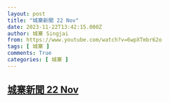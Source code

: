 ```yaml
---
layout: post
title: "城寨新聞 22 Nov"
date: 2023-11-22T13:42:15.000Z
author: 城寨 Singjai
from: https://www.youtube.com/watch?v=6wpXTmbr62o
tags: [ 城寨 ]
comments: True
categories: [ 城寨 ]
---
```

<!--1700660535000-->
[城寨新聞 22 Nov](https://www.youtube.com/watch?v=6wpXTmbr62o)
------

<div>

</div>

